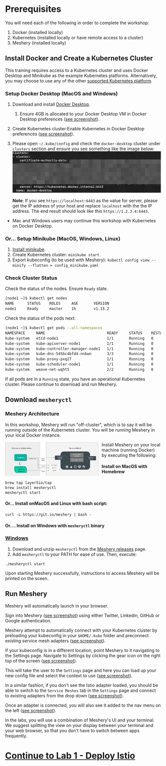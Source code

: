 # Prerequisites
You will need each of the following in order to complete the workshop:

1. Docker (installed locally)
1. Kubernetes (installed locally or have remote access to a cluster)
1. Meshery (installed locally)

## Install Docker and Create a Kubernetes Cluster<a name="1"></a>

This training requires access to a Kubernetes cluster and uses Docker Desktop and Minikube as the example Kubernetes platforms. Alternatively, you may choose to use any of the other [supported Kubernetes platform](https://meshery.layer5.io/docs/installation/platforms).

### Setup Docker Desktop (MacOS and Windows)

1. Download and install [Docker Desktop](https://www.docker.com/products/docker-desktop).
   1. Ensure 4GB is allocated to your Docker Desktop VM in Docker Desktop preferences ([see screenshot](https://raw.githubusercontent.com/leecalcote/istio-service-mesh-workshop/feature/blend-in-meshery/prereq/img/docker-desktop-memory.png)).
1. Create Kubernetes cluster:Enable Kubernetes in Docker Desktop preferences ([see screenshot](https://raw.githubusercontent.com/leecalcote/istio-service-mesh-workshop/feature/blend-in-meshery/prereq/img/docker-desktop-kube.png)).
1. Please open `~/.kube/config` and check the `docker-desktop` cluster under `clusters` section and ensure you see something like the image below:
  ![](img/docker-desktop-config.png)

    __Note__: If you see `https://localhost:6443` as the value for server, please get the IP address of your host and replace `localhost` with the the IP address. The end result should look like this `https://1.2.3.4:6443`.

- Mac and Windows users may continue this workshop with Kubernetes on Docker Desktop.


### Or... Setup Minikube (MacOS, Windows, Linux)
1. [Install minikube](https://minikube.sigs.k8s.io).
1. Create Kubernetes cluster: `minikube start`.
1. Export kubeconfig (to be used with Meshery):
```kubectl config view --minify --flatten > config_minikube.yaml```

### Check Cluster Status
Check the status of the nodes. Ensure `Ready` state.
```sh
[node1 ~]$ kubectl get nodes
NAME      STATUS    ROLES     AGE       VERSION
node1     Ready     master    1h        v1.15.2
```

Check the status of the pods next:
```sh
[node1 ~]$ kubectl get pods --all-namespaces
NAMESPACE     NAME                            READY     STATUS    RESTARTS   AGE
kube-system   etcd-node1                      1/1       Running   0          1h
kube-system   kube-apiserver-node1            1/1       Running   0          1h
kube-system   kube-controller-manager-node1   1/1       Running   0          1h
kube-system   kube-dns-545bc4bfd4-nnbwn       3/3       Running   0          1h
kube-system   kube-proxy-pxq27                1/1       Running   0          1h
kube-system   kube-scheduler-node1            1/1       Running   0          1h
kube-system   weave-net-wq5t5                 2/2       Running   0          2m
```

If all pods are in a `Running` state, you have an operational Kubernetes cluster. Please continue to download and run Meshery. 

## Download `mesheryctl`<a name="3"></a>

### Meshery Architecture
In this workshop, Meshery will run "off-cluster", which is to say it will be running outside of the Kubernetes cluster. You will be running Meshery in your local Docker instance. 

<img src="img/meshery-architecture.svg" alt="Meshery Architecture" style="float: left; margin-right: 10px;" width="60%" />

Install Meshery on your local machine (running Docker) by executing the following:

#### Install on MacOS with Homebrew
```
brew tap layer5io/tap
brew install mesheryctl
mesheryctl start
```

#### Or... Install onMacOS and Linux with bash script: 

```
curl -L https://git.io/meshery | bash -  
```

#### Or.... Install on Windows with `mesheryctl` binary

### [Windows](https://meshery.layer5.io/docs/installation#using-docker-on-windows)
1. Download and unzip `mesheryctl` from the [Meshery releases](https://github.com/layer5io/meshery/releases/latest) page.
1. Add `mesheryctl` to your PATH for ease of use. Then, execute:

```
./mesheryctl start
```

Upon starting Meshery successfully, instructions to access Meshery will be printed on the sceen.

## Run Meshery

Meshery will automatically launch in your browser.

Sign into Meshery ([see screenshot](https://raw.githubusercontent.com/leecalcote/istio-service-mesh-workshop/feature/blend-in-meshery/prereq/img/sign-into-meshery.png)) using either Twitter, Linkedin, GitHub or Google authentication.

Meshery attempt to automatically connect with your Kubernetes cluster by preloading your kubeconfig in your `$HOME/.kube` folder and preconnect existing service mesh adapters ([see screenshot](https://raw.githubusercontent.com/leecalcote/istio-service-mesh-workshop/feature/blend-in-meshery/prereq/img/meshery_landing_page.png)).

If your kubeconfig is in a different location, point Meshery to it navigating to the Settings page. Navigate to Settings by clicking the gear icon on the right top of the screen ([see screenshot](https://raw.githubusercontent.com/leecalcote/istio-service-mesh-workshop/feature/blend-in-meshery/prereq/img/meshery_landing_page_settings_icon.png)). 

This will take the user to the `Settings` page and here you can load up your new config file and select the context to use ([see screenshot](https://raw.githubusercontent.com/leecalcote/istio-service-mesh-workshop/feature/blend-in-meshery/prereq/img/meshery_settings_page.png)).

In a similar fashion, if you don't see the Istio adapter loaded, you should be able to switch to the `Service Meshes` tab in the `Settings` page and connect to existing adapters from the drop down ([see screenshot](https://raw.githubusercontent.com/leecalcote/istio-service-mesh-workshop/feature/blend-in-meshery/prereq/img/meshery_settings_page-service-meshes.png)).

Once an adapter is connected, you will also see it added to the nav menu on the left ([see screenshot](https://github.com/leecalcote/istio-service-mesh-workshop/raw/feature/blend-in-meshery/prereq/img/meshery_settings_page-service_meshes_with_menu.png)).

In the labs, you will use a combination of Meshery's UI and your terminal. We suggest splitting the view on your display between your terminal and your web browser, so that you don't have to switch between apps frequently.

<!-- ### <span style="color:gray">Alternatively - Run Meshery In-Cluster</span>
 
<p style="color:gray">
Or to install on Kubernetes by cloning the Meshery repo:</p>

 ```
 $ git clone https://github.com/layer5io/meshery.git; cd meshery        
 $ kubectl create ns meshery
 $ kubectl -n meshery apply -f deployment_yamls/k8s
``` -->

# [Continue to Lab 1 - Deploy Istio](../lab-1/README.md)
